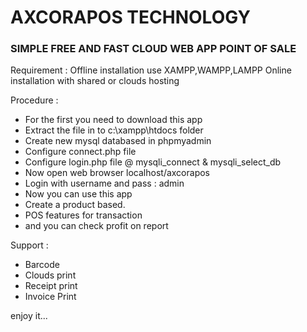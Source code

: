 # AXCORAPOS TECHNOLOGY

### SIMPLE FREE AND FAST CLOUD WEB APP POINT OF SALE

Requirement : 
Offline installation use XAMPP,WAMPP,LAMPP
Online installation with shared or clouds hosting

Procedure :
- For the first you need to download this app
- Extract the file in to c:\xampp\htdocs folder
- Create new mysql databased in phpmyadmin
- Configure connect.php file 
- Configure login.php file @ mysqli_connect & mysqli_select_db
- Now open web browser localhost/axcorapos
- Login with username and pass : admin
- Now you can use this app
- Create a product based.
- POS features for transaction
- and you can check profit on report

Support :
- Barcode
- Clouds print
- Receipt print
- Invoice Print

enjoy it...
